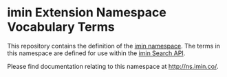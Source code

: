 # imin Extension Namespace Vocabulary Terms

This repository contains the definition of the [imin namespace](http://ns.imin.co/). The terms in this namespace are defined for use within the [imin Search API](https://docs.imin.co).

Please find documentation relating to this namespace at http://ns.imin.co/.

